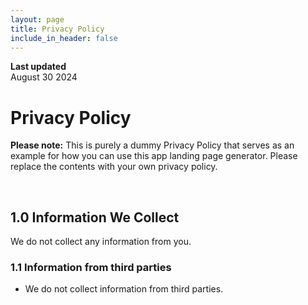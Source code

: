 ```yaml
---
layout: page
title: Privacy Policy
include_in_header: false
---
```


**Last updated**  
August 30 2024

# Privacy Policy


**Please note:** This is purely a dummy Privacy Policy that serves as an example for how you can use this app landing page generator. Please replace the contents with your own privacy policy.

<br>

## 1.0 Information We Collect
We do not collect any information from you.

### 1.1 Information from third parties
- We do not collect information from third parties.
